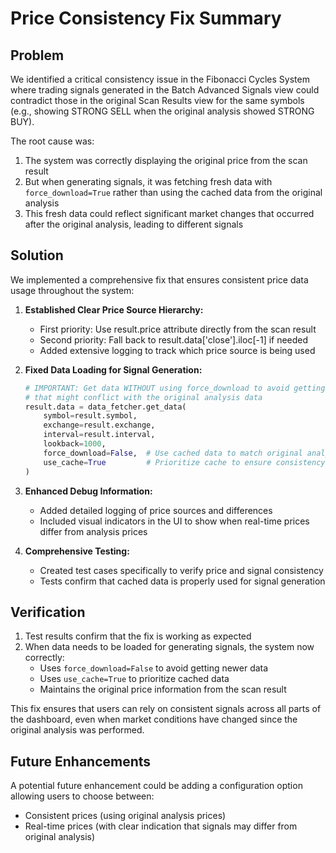 # Price Consistency Fix Summary

## Problem

We identified a critical consistency issue in the Fibonacci Cycles System where trading signals generated in the Batch Advanced Signals view could contradict those in the original Scan Results view for the same symbols (e.g., showing STRONG SELL when the original analysis showed STRONG BUY).

The root cause was:
1. The system was correctly displaying the original price from the scan result
2. But when generating signals, it was fetching fresh data with `force_download=True` rather than using the cached data from the original analysis
3. This fresh data could reflect significant market changes that occurred after the original analysis, leading to different signals

## Solution

We implemented a comprehensive fix that ensures consistent price data usage throughout the system:

1. **Established Clear Price Source Hierarchy:**
   - First priority: Use result.price attribute directly from the scan result
   - Second priority: Fall back to result.data['close'].iloc[-1] if needed
   - Added extensive logging to track which price source is being used

2. **Fixed Data Loading for Signal Generation:**
   ```python
   # IMPORTANT: Get data WITHOUT using force_download to avoid getting newer data
   # that might conflict with the original analysis data
   result.data = data_fetcher.get_data(
       symbol=result.symbol,
       exchange=result.exchange,
       interval=result.interval,
       lookback=1000,
       force_download=False,  # Use cached data to match original analysis
       use_cache=True         # Prioritize cache to ensure consistency
   )
   ```

3. **Enhanced Debug Information:**
   - Added detailed logging of price sources and differences
   - Included visual indicators in the UI to show when real-time prices differ from analysis prices

4. **Comprehensive Testing:**
   - Created test cases specifically to verify price and signal consistency
   - Tests confirm that cached data is properly used for signal generation

## Verification

1. Test results confirm that the fix is working as expected
2. When data needs to be loaded for generating signals, the system now correctly:
   - Uses `force_download=False` to avoid getting newer data
   - Uses `use_cache=True` to prioritize cached data
   - Maintains the original price information from the scan result

This fix ensures that users can rely on consistent signals across all parts of the dashboard, even when market conditions have changed since the original analysis was performed.

## Future Enhancements

A potential future enhancement could be adding a configuration option allowing users to choose between:
- Consistent prices (using original analysis prices)
- Real-time prices (with clear indication that signals may differ from original analysis)